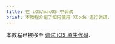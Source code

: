```yaml
---
title: 在 iOS/macOS 中调试
brief: 本教程介绍了如何使用 XCode 进行调试.
---
```


本教程已被移至 [调试 iOS 原生代码](/manuals/debugging-native-code-ios).